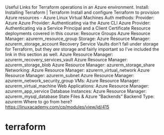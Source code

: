 Useful Links for Terraform operations in an Azure environment.
Install:
Installing Terraform | Terraform
Install and configure Terraform to provision Azure resources - Azure Linux Virtual Machines
Auth methods:
Provider: Azure
Azure Provider: Authenticating via the Azure CLI
Azure Provider: Authenticating via a Service Principal and a Client Certificate
Resource deployments covered in this course:
Resource Groups
Azure Resource Manager: azurerm_resource_group
Storage:
Azure Resource Manager: azurerm_storage_account
Recovery Service Vaults don’t fall under storage for Terraform, but they *are* storage
and fairly important so I’ve included the link in this section as well.
Azure Resource Manager: azurerm_recovery_services_vault
Azure Resource Manager: azurerm_storage_blob
Azure Resource Manager: azurerm_storage_share
Networking:
Azure Resource Manager: azurerm_virtual_network
Azure Resource Manager: azurerm_subnet
Azure Resource Manager: azurerm_network_security_group
VMs:
Azure Resource Manager: azurerm_virtual_machine
Web Applications:
Azure Resource Manager: azurerm_app_service
Database Instances:
Azure Resource Manager: azurerm_mysql_database
State Files & Azure “Backends”
Backend Type: azurerm
Where to go from here?
https://linuxacademy.com/cp/modules/view/id/415
# terraform